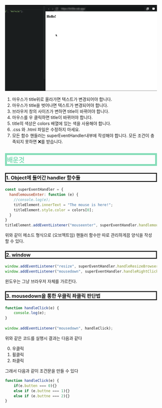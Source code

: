 <style>
time.date {
  color : #fff;
}
.imgOption{
    display:flex;
    justify-content:center;
    align-items:center;
    width: 800px; 
}
h2{
    font-weight :bold;
    color : #83dcb7 !important;
    border : 6px solid #83dcb7;
}
h3 {
    font-weight :bold;
    border : 3px solid ;
}
</style>

<img src="Example.gif">

1. 마우스가 title위로 올라가면 텍스트가 변경되어야 합니다.
2. 마우스가 title을 벗어나면 텍스트가 변경되어야 합니다.
3. 브라우저 창의 사이즈가 변하면 title이 바뀌어야 합니다.
4. 마우스를 우 클릭하면 title이 바뀌어야 합니다.
5. title의 색상은 colors 배열에 있는 색을 사용해야 합니다.
6. .css 와 .html 파일은 수정하지 마세요.
7. 모든 함수 핸들러는 superEventHandler내부에 작성해야 합니다.
모든 조건이 충족되지 못하면 ❌를 받습니다.

## 배운것 
### 1. Object에 들어간 handler 함수들
```js
const superEventHandler = {
  handlemouseEnter: function (e) {
    //console.log(e);
    titleElement.innerText = "The mouse is here!";
    titleElement.style.color = colors[0];
  }
}
titleElement.addEventListener("mouseenter", superEventHandler.handlemouseEnter);
```
위와 같이 메소드 형식으로 (오브젝트임) 핸들러 함수만 따로 관리하게끔 
양식을 작성 할 수 있다.

### 2. window
```js
window.addEventListener("resize", superEventHandler.handleResizeBrowser);
window.addEventListener("mousedown", superEventHandler.handleRightClick);
```
윈도우는 그냥 브라우저 자체를 가르킨다.

### 3. mousedown을 통한 우클릭 좌클릭 판단법
```js
function handleClick(e) {
    console.log(e);
}

window.addEventListener("mousedown", handleClick);
```
위와 같은 코드를 실행시 결과는 다음과 같다

0. 우클릭
1. 휠클릭
2. 좌클릭

그래서 다음과 같이 조건문을 만들 수 있다
```js
function handleClick(e) {
    if(e.butten === 0){}
    else if (e.buttne === 1){}
    else if (e.buttne === 2){}
}
```